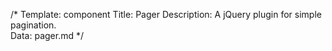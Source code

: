/* 
Template: component 
Title: Pager 
Description: A jQuery plugin for simple pagination.  
Data: pager.md 
*/